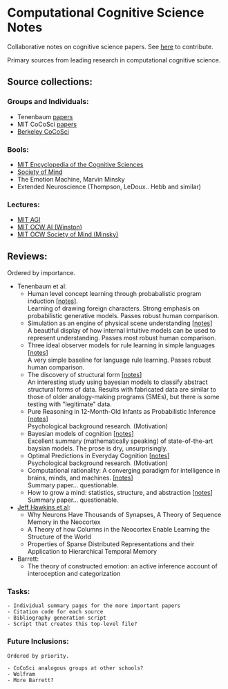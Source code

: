# Computational Cognitive Science Notes

Collaborative notes on cognitive science papers. See [here](CONTRIBUTING.md) to contribute.

Primary sources from leading research in computational cognitive science.

## Source collections:   

### Groups and Individuals:

- Tenenbaum [papers](http://web.mit.edu/cocosci/josh.html)
- MIT CoCoSci [papers](http://cocosci.mit.edu/publications)
- [Berkeley CoCoSci](https://cocosci.berkeley.edu)

### Bools:

- [MIT Encyclopedia of the Cognitive Sciences](http://www.aiai.ed.ac.uk/project/oplan/documents/1999/1999-MITECS.pdf)
- [Society of Mind](http://www.acad.bg/ebook/ml/Society%20of%20Mind.pdf)
 - The Emotion Machine, Marvin Minsky
 - Extended Neuroscience (Thompson, LeDoux.. Hebb and similar)

### Lectures:

- [MIT AGI](https://agi.mit.edu/)
- [MIT OCW AI (Winston)](https://ocw.mit.edu/courses/electrical-engineering-and-computer-science/6-034-artificial-intelligence-fall-2010/)
- [MIT OCW Society of Mind (Minsky)](https://ocw.mit.edu/courses/electrical-engineering-and-computer-science/6-868j-the-society-of-mind-fall-2011/)

## Reviews:

Ordered by importance.

- Tenenbaum et al:  
    - Human level concept learning through probabalistic program induction \[[notes](notes/MIT_cocosci/human_level_concept_learning.md)\].  
      Learning of drawing foreign characters. Strong emphasis on probabilistic generative models. Passes robust human comparison.
    - Simulation as an engine of physical scene understanding  \[[notes](notes/MIT_cocosci/simulation.md)\]  
      A beautiful display of how internal intuitive models can be used to represent understanding. Passes most robust human comparison. 
    - Three ideal observer models for rule learning in simple languages  \[[notes](notes/MIT_cocosci/rule_learning_in_simple_languages.md)\]  
      A very simple baseline for language rule learning. Passes robust human comparison.
    - The discovery of structural form \[[notes](notes/MIT_cocosci/structural_form.md)\]   
      An interesting study using bayesian models to classify abstract structural forms of data. Results with fabricated data are similar to those of older analogy-making programs (SMEs), but there is some testing with "legitimate" data.
    - Pure Reasoning in 12-Month-Old Infants as Probabilistic Inference \[[notes](notes/MIT_cocosci/pure_reasoning_as_bayes.md)\]  
      Psychological background research. (Motivation)
    - Bayesian models of cognition \[[notes](notes/MIT_cocosci/bayesian_models_of_cognition.md)\]   
      Excellent summary (mathematically speaking) of state-of-the-art baysian models. The prose is dry, unsurprisingly.
    - Optimal Predictions in Everyday Cognition \[[notes](notes/MIT_cocosci/optimal_predictions.md)\]   
      Psychological background research. (Motivation)
    - Computational rationality: A converging paradigm for intelligence in brains, minds, and machines. \[[notes](notes/MIT_cocosci/computational_rationality.md)\]  
      Summary paper... questionable.
    - How to grow a mind: statistics, structure, and abstraction \[[notes](notes/MIT_cocosci/how_to_grow_a_mind.md)\]   
      Summary paper... questionable.
- [Jeff Hawkins et al](https://loop.frontiersin.org/people/312279/overview):  
    - Why Neurons Have Thousands of Synapses, A Theory of Sequence Memory in the Neocortex
    - A Theory of how Columns in the Neocortex Enable Learning the Structure of the World
    - Properties of Sparse Distributed Representations and their Application to Hierarchical Temporal Memory
- Barrett:
    - The theory of constructed emotion: an active inference account of interoception and categorization  


### Tasks:  
    - Individual summary pages for the more important papers
    - Citation code for each source
    - Bibliography generation script
    - Script that creates this top-level file?

### Future Inclusions:  
    Ordered by priority.

    - CoCoSci analogous groups at other schools?
    - Wolfram  
    - More Barrett?

